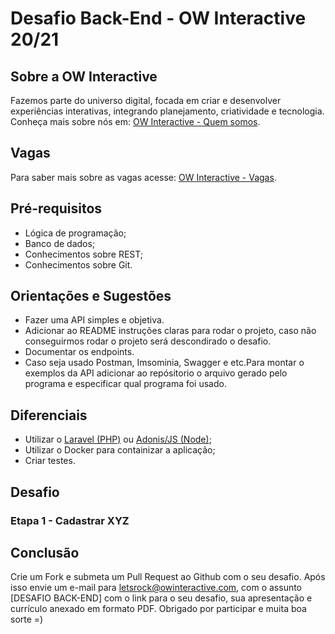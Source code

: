 # Desafio Back-End - OW Interactive 20/21

## Sobre a OW Interactive
Fazemos parte do universo digital, focada em criar e desenvolver experiências interativas, integrando planejamento, criatividade e tecnologia. Conheça mais sobre nós em: [OW Interactive - Quem somos](http://www.owinteractive.com/quem-somos/).

## Vagas
Para saber mais sobre as vagas acesse: [OW Interactive - Vagas](http://www.owinteractive.com/vagas/).

## Pré-requisitos
- Lógica de programação;
- Banco de dados;
- Conhecimentos sobre REST;
- Conhecimentos sobre Git.

## Orientações e Sugestões
- Fazer uma API simples e objetiva.
- Adicionar ao README instruções claras para rodar o projeto, caso não conseguirmos rodar o projeto será descondirado o desafio.
- Documentar os endpoints.
- Caso seja usado Postman, Imsominia, Swagger e etc.Para montar o exemplos da API adicionar ao repósitorio o arquivo gerado pelo programa e especificar qual programa foi usado.

## Diferenciais
- Utilizar o [Laravel (PHP)](https://laravel.com/docs/7.x) ou [Adonis/JS (Node)](https://adonisjs.com/docs/4.1/installation);
- Utilizar o Docker para containizar a aplicação;
- Criar testes.

## Desafio

### Etapa 1 - Cadastrar XYZ

## Conclusão
Crie um Fork e submeta um Pull Request ao Github com o seu desafio. Após isso envie um e-mail para [letsrock@owinteractive.com](mailto:letsrock@owinteractive.com), com o assunto [DESAFIO BACK-END] com o link para o seu desafio, sua apresentação e currículo anexado em formato PDF.
Obrigado por participar e muita boa sorte =)